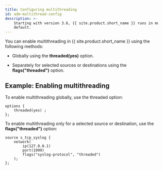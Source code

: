 ```yaml
---
title: Configuring multithreading
id: adm-multithread-config
description: >-
    Starting with version 3.6, {{ site.product.short_name }} runs in multithreaded mode by
    default. 
---
```


You can enable multithreading in {{ site.product.short_name }} using the
following methods:

- Globally using the **threaded(yes)** option.

- Separately for selected sources or destinations using the
    **flags(\"threaded\")** option.

## Example: Enabling multithreading

To enable multithreading globally, use the threaded option:

```config
options {
    threaded(yes) ;
};
```

To enable multithreading only for a selected source or destination, use
the **flags(\"threaded\")** option:

```config
source s_tcp_syslog {
    network(
        ip(127.0.0.1)
        port(1999)
        flags("syslog-protocol", "threaded")
    );
};
```
